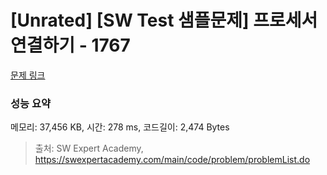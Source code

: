 # [Unrated] [SW Test 샘플문제] 프로세서 연결하기 - 1767 

[문제 링크](https://swexpertacademy.com/main/code/problem/problemDetail.do?contestProbId=AV4suNtaXFEDFAUf) 

### 성능 요약

메모리: 37,456 KB, 시간: 278 ms, 코드길이: 2,474 Bytes



> 출처: SW Expert Academy, https://swexpertacademy.com/main/code/problem/problemList.do